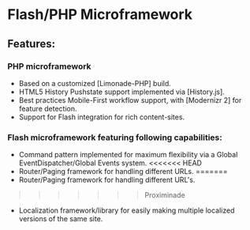 # Flash/PHP Microframework

## Features:

### PHP microframework
- Based on a customized [Limonade-PHP] build.
- HTML5 History Pushstate support implemented via [History.js].
- Best practices Mobile-First workflow support, with [Modernizr 2] for feature detection.
- Support for Flash integration for rich content-sites.

### Flash microframework featuring following capabilities:
- Command pattern implemented for maximum flexibility via a Global EventDispatcher/Global Events system.
<<<<<<< HEAD
- Router/Paging framework for handling different URLs.
=======
- Router/Paging framework for handling different URL's.
>>>>>>> Proximinade
- Localization framework/library for easily making multiple localized versions of the same site.
